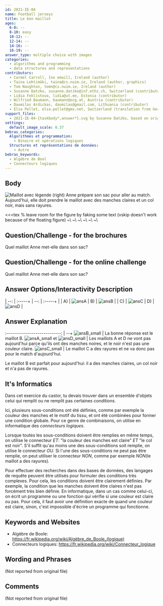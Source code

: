 ```yaml
---
id: 2021-IE-04
name: Football jerseys
title: Le bon maillot
ages:
  6-8: --
  8-10: easy
  10-12: --
  12-14: --
  14-16: --
  16-19: --
answer_type: multiple choice with images
categories:
  - algorithms and programming
  - data structures and representations
contributors:
  - Carmel Carroll, [no email], Ireland (author)
  - Taina Lehtimäki, taina@cs.nuim.ie, Ireland (author, graphics)
  - Tom Naughton, tomn@cs.nuim.ie, Ireland (author)
  - Susanne Datzko, susanne.datzko@inf.ethz.ch, Switzerland (contributor, graphics)
  - Lidia Feklistova, lidia@ut.ee, Estonia (contributor)
  - Wilfried Baumann, baumann@ocg.at, Austria (contributor)
  - Daumilas Ardickas, daumilas@gmail.com, Lithuania (contributor)
  - Elsa Pellet, elsa.pellet@gmx.net, Switzerland (translation from German into French)
support_files:
  - 2021-IE-04-{taskbody*,answer*}.svg by Susanne Datzko, based on originals by Taina Lehtimäki
settings:
  default_image_scale: 0.37
bebras_categories:
  Algorithmes et programmation:
    - Binaire et opérations logiques
  Structures et représentations de données:
    - Autre
bebras_keywords:
  - Algèbre de Bool
  - Connecteurs logiques
---
```



## Body

![](graphics/fra/2021-IE-04-taskbody-compatible-fra.svg "Maillot avec légende (right)")
Anne prépare son sac pour aller au match. Aujourd'hui, elle doit prendre le maillot avec des manches claires et un col noir, mais sans rayures.

<<<tex
% leave room for the figure by faking some text (vskip doesn't work because of the floating figure)
~\\
~\\
~\\
~\\
~\\
~\\
>>>


## Question/Challenge - for the brochures

Quel maillot Anne met-elle dans son sac?


## Question/Challenge - for the online challenge

Quel maillot Anne met-elle dans son sac?


## Answer Options/Interactivity Description

| --: | :-----+ | --: | :-----+ |
|  A) | ![ansA] |  B) | ![ansB] |
|  C) | ![ansC] |  D) | ![ansD] |

[ansA]: graphics/2021-IE-04-answerA.svg "Réponse A"
[ansB]: graphics/2021-IE-04-answerB.svg "Réponse B"
[ansC]: graphics/2021-IE-04-answerC.svg "Réponse C"
[ansD]: graphics/2021-IE-04-answerD.svg "Réponse D"

[ansA_small]: graphics/2021-IE-04-answerA.svg "Réponse A (50px)"
[ansB_small]: graphics/2021-IE-04-answerB.svg "Réponse B (50px)"
[ansC_small]: graphics/2021-IE-04-answerC.svg "Réponse C (50px)"
[ansD_small]: graphics/2021-IE-04-answerD.svg "Réponse D (50px)"


## Answer Explanation

:----------------------------: | --+
        ![ansB_small]          | La bonne réponse est le maillot B.
![ansA_small] et ![ansD_small] | Les maillots A et D ne vont pas aujourd'hui parce qu'ils ont des manches noires, et le noir n'est pas une couleur claire.
        ![ansC_small]          | Le maillot C a des rayures et ne va donc pas pour le match d'aujourd'hui.

Le maillot B est parfait pour aujourd'hui: il a des manches claires, un col noir et n'a pas de rayures.


## It's Informatics

Dans cet exercice du castor, tu devais trouver dans un ensemble d'objets celui qui remplit ou ne remplit pas certaines _conditions_.

Ici, plusieurs sous-conditions ont été définies, comme par exemple la couleur des manches et le motif du tissu, et ont été combinées pour former une condition globale. Pour ce genre de combinaisons, on utilise en informatique des _connecteurs logiques_.

Lorsque toutes les sous-conditions doivent être remplies en même temps, on utilise le connecteur _ET_: "la couleur des manches est claire" _ET_ "le col est noir". S'il suffit qu'au moins une des sous-conditions soit remplie, on utilise le connecteur _OU_. Si l'une des sous-conditions ne peut pas être remplie, on peut utiliser le connecteur _NON_, comme par exemple _NON_(le maillot a des rayures).

Pour effectuer des recherches dans des bases de données, des langages de requête peuvent être utilisés pour formuler des conditions très complexes. Pour cela, les conditions doivent être clairement définies. Par exemple, la condition que les manches doivent être claires n'est pas forcément très bien définie. En informatique, dans un cas comme celui-ci, on écrit un programme ou une fonction qui vérifie si une couleur est claire ou pas. Pour cela, il faut avoir une définition exacte de quand une couleur est claire, sinon, c'est impossible d'écrire un programme qui fonctionne. 



## Keywords and Websites

 - Algèbre de Boole: https://fr.wikipedia.org/wiki/Algèbre_de_Boole_(logique)
 - Connecteurs logiques: https://fr.wikipedia.org/wiki/Connecteur_logique



## Wording and Phrases

(Not reported from original file)


## Comments

(Not reported from original file)
